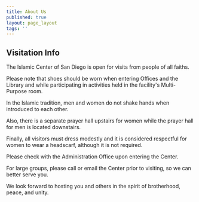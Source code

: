 ```yaml
---
title: About Us
published: true
layout: page_layout
tags: ''
---
```

## Visitation Info

The Islamic Center of San Diego is open for visits from people of all faiths.

Please note that shoes should be worn when entering Offices and the Library and while participating in activities held in the facility's Multi-Purpose room.

In the Islamic tradition, men and women do not shake hands when introduced to each other.

Also, there is a separate prayer hall upstairs for women while the prayer hall for men is located downstairs.

Finally, all visitors must dress modestly and it is considered respectful for women to wear a headscarf, although it is not required.

Please check with the Administration Office upon entering the Center.

For large groups, please call or email the Center prior to visiting, so we can better serve you.

We look forward to hosting you and others in the spirit of brotherhood, peace, and unity.

